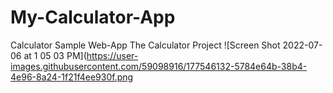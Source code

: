 # My-Calculator-App
Calculator Sample Web-App
The Calculator Project
![Screen Shot 2022-07-06 at 1 05 03 PM](https://user-images.githubusercontent.com/59098916/177546132-5784e64b-38b4-4e96-8a24-1f21f4ee930f.png
